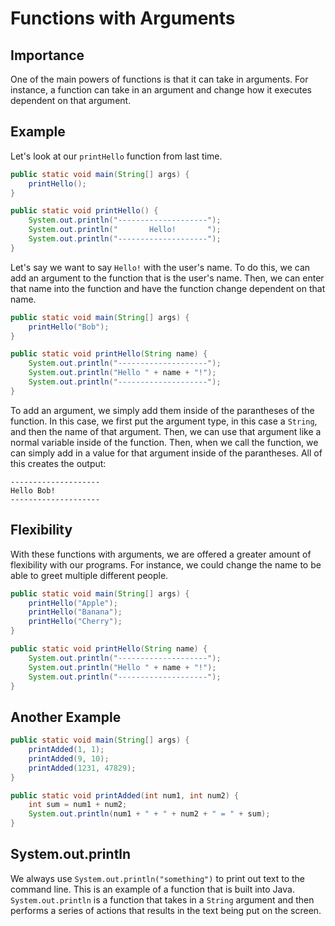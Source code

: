 # Functions with Arguments

## Importance

One of the main powers of functions is that it can take in arguments. For instance, a function can take in an argument and change how it executes dependent on that argument.

## Example

Let's look at our `printHello` function from last time.

```java
public static void main(String[] args) {
    printHello();
}

public static void printHello() {
    System.out.println("--------------------");
    System.out.println("       Hello!       ");
    System.out.println("--------------------");
}
```

Let's say we want to say `Hello!` with the user's name. To do this, we can add an argument to the function that is the user's name. Then, we can enter that name into the function and have the function change dependent on that name.

```java
public static void main(String[] args) {
    printHello("Bob");
}

public static void printHello(String name) {
    System.out.println("--------------------");
    System.out.println("Hello " + name + "!");
    System.out.println("--------------------");
}
```

To add an argument, we simply add them inside of the parantheses of the function. In this case, we first put the argument type, in this case a `String`, and then the name of that argument. Then, we can use that argument like a normal variable inside of the function. Then, when we call the function, we can simply add in a value for that argument inside of the parantheses. All of this creates the output:

```text
--------------------
Hello Bob!
--------------------
```

## Flexibility

With these functions with arguments, we are offered a greater amount of flexibility with our programs. For instance, we could change the name to be able to greet multiple different people.

```java
public static void main(String[] args) {
    printHello("Apple");
    printHello("Banana");
    printHello("Cherry");
}

public static void printHello(String name) {
    System.out.println("--------------------");
    System.out.println("Hello " + name + "!");
    System.out.println("--------------------");
}
```

## Another Example

```java
public static void main(String[] args) {
    printAdded(1, 1);
    printAdded(9, 10);
    printAdded(1231, 47829);
}

public static void printAdded(int num1, int num2) {
    int sum = num1 + num2;
    System.out.println(num1 + " + " + num2 + " = " + sum);
}
```

## System.out.println

We always use `System.out.println("something")` to print out text to the command line. This is an example of a function that is built into Java. `System.out.println` is a function that takes in a `String` argument and then performs a series of actions that results in the text being put on the screen.